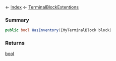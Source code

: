 ← [Index](Api-Index) ← [TerminalBlockExtentions](Sandbox.ModAPI.Ingame.TerminalBlockExtentions)

### Summary

```csharp
public bool HasInventory(IMyTerminalBlock block)
```

### Returns

[bool](System.Boolean)

